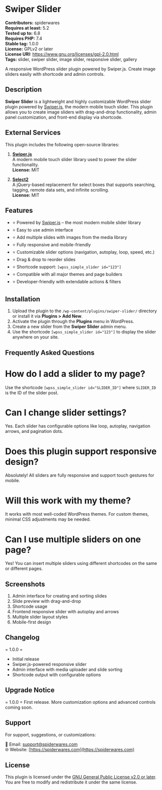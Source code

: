 # Swiper Slider 

**Contributors:** spiderwares  
**Requires at least:** 5.2  
**Tested up to:** 6.8  
**Requires PHP:** 7.4  
**Stable tag:** 1.0.0  
**License:** GPLv2 or later  
**License URI:** https://www.gnu.org/licenses/gpl-2.0.html  
**Tags:** slider, swiper slider, image slider, responsive slider, gallery

A responsive WordPress slider plugin powered by Swiper.js. Create image sliders easily with shortcode and admin controls.

## Description

**Swiper Slider** is a lightweight and highly customizable WordPress slider plugin powered by [Swiper.js](https://swiperjs.com/), the modern mobile touch slider. This plugin allows you to create image sliders with drag-and-drop functionality, admin panel customization, and front-end display via shortcode.

## External Services

This plugin includes the following open-source libraries:

1. **[Swiper.js](https://swiperjs.com/)**  
   A modern mobile touch slider library used to power the slider functionality.  
   **License:** MIT

2. **[Select2](https://select2.org/)**  
   A jQuery-based replacement for select boxes that supports searching, tagging, remote data sets, and infinite scrolling.  
   **License:** MIT

## Features

* ⭐ Powered by [Swiper.js](https://swiperjs.com/) – the most modern mobile slider library  
* ⭐ Easy to use admin interface  
* ⭐ Add multiple slides with images from the media library  
* ⭐ Fully responsive and mobile-friendly  
* ⭐ Customizable slider options (navigation, autoplay, loop, speed, etc.)  
* ⭐ Drag & drop to reorder slides  
* ⭐ Shortcode support: `[wpss_simple_slider id="123"]`  
* ⭐ Compatible with all major themes and page builders  
* ⭐ Developer-friendly with extendable actions & filters  

## Installation

1. Upload the plugin to the `/wp-content/plugins/swiper-slider/` directory or install it via **Plugins > Add New**.
2. Activate the plugin through the **Plugins** menu in WordPress.
3. Create a new slider from the **Swiper Slider** admin menu.
4. Use the shortcode `[wpss_simple_slider id="123"]` to display the slider anywhere on your site.

## Frequently Asked Questions

# How do I add a slider to my page?  
Use the shortcode `[wpss_simple_slider id="SLIDER_ID"]` where `SLIDER_ID` is the ID of the slider post.

# Can I change slider settings? 
Yes. Each slider has configurable options like loop, autoplay, navigation arrows, and pagination dots.

# Does this plugin support responsive design? 
Absolutely! All sliders are fully responsive and support touch gestures for mobile.

# Will this work with my theme?  
It works with most well-coded WordPress themes. For custom themes, minimal CSS adjustments may be needed.

# Can I use multiple sliders on one page?
Yes! You can insert multiple sliders using different shortcodes on the same or different pages.

## Screenshots

1. Admin interface for creating and sorting slides  
2. Slide preview with drag-and-drop  
3. Shortcode usage  
4. Frontend responsive slider with autoplay and arrows  
5. Multiple slider layout styles  
6. Mobile-first design

## Changelog

= 1.0.0 =
* Initial release
* Swiper.js-powered responsive slider
* Admin interface with media uploader and slide sorting
* Shortcode output with configurable options

## Upgrade Notice

= 1.0.0 =
First release. More customization options and advanced controls coming soon.

## Support

For support, suggestions, or customizations:

📧 Email: [support@spiderwares.com](mailto:support@spiderwares.com)  
🌐 Website: [https://spiderwares.com](https://spiderwares.com)

## License

This plugin is licensed under the [GNU General Public License v2.0 or later](https://www.gnu.org/licenses/gpl-2.0.html).  
You are free to modify and redistribute it under the same license.
